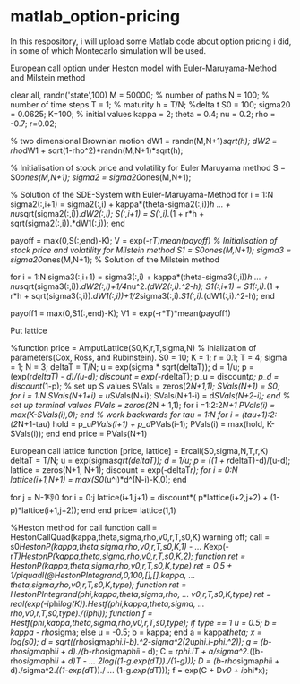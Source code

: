 # matlab_option-pricing
In this respository, i will upload some Matlab code about option pricing i did, in some of which Montecarlo simulation will be used.
>>>>>>>>>>>>>>>>>>>>>>>>>>>>>>>>>>>>>>>>>>>>>>>>>>>>>>>>>>>>>>>>>>>>>>>>>>>>>>>>>>>>>>>>
European call option under Heston model with Euler-Maruyama-Method and Milstein method

clear all, randn('state',100)
M = 50000;                        % number of paths
N = 100;                        % number of time steps
T = 1; % maturity
h = T/N;   %delta t
S0 = 100; sigma20 = 0.0625; K=100; % initial values
kappa = 2; theta = 0.4; nu = 0.2; rho = -0.7;
r=0.02;

% two dimensional Brownian motion
dW1 = randn(M,N+1)*sqrt(h);
dW2 = rho*dW1 + sqrt(1-rho^2)*randn(M,N+1)*sqrt(h);

% Initialisation of stock price and volatility for Euler Maruyama method
S = S0*ones(M,N+1);
sigma2 = sigma20*ones(M,N+1);

% Solution of the SDE-System with Euler-Maruyama-Method
for i = 1:N
    sigma2(:,i+1) = sigma2(:,i) + kappa*(theta-sigma2(:,i))*h ...
        + nu*sqrt(sigma2(:,i)).*dW2(:,i);
    S(:,i+1) = S(:,i).*(1 + r*h + sqrt(sigma2(:,i)).*dW1(:,i));
end

payoff = max(0,S(:,end)-K);
V = exp(-r*T)*mean(payoff)
% Initialisation of stock price and volatility for Milstein method
S1 = S0*ones(M,N+1);
sigma3 = sigma20*ones(M,N+1);
% Solution of the Milstein method

for i = 1:N
    sigma3(:,i+1) = sigma3(:,i) + kappa*(theta-sigma3(:,i))*h ...
        + nu*sqrt(sigma3(:,i)).*dW2(:,i)+1/4*nu^2.*(dW2(:,i).^2-h);
    S1(:,i+1) = S1(:,i).*(1 + r*h + sqrt(sigma3(:,i)).*dW1(:,i))+1/2*sigma3(:,i).*S1(:,i).*(dW1(:,i).^2-h);
end

payoff1 = max(0,S1(:,end)-K);
V1 = exp(-r*T)*mean(payoff1)
>>>>>>>>>>>>>>>>>>>>>>>>>>>>>>>>>>>>>>>>>>>>>>>>>>>>>>>>>>>>>>>>>>>>>>>>>>>>>>>>>>>>>>>>>>>>>>>>>>>>>>>>>>
Put lattice

%function price = AmputLattice(S0,K,r,T,sigma,N)
% inialization of parameters(Cox, Ross, and Rubinstein).
S0 = 10;
K = 1;
r = 0.1;
T = 4;
sigma = 1;
N = 3;
deltaT = T/N;
u = exp(sigma * sqrt(deltaT));
d = 1/u;
p = (exp(r*deltaT) - d)/(u-d);
discount = exp(-r*deltaT);
p_u = discount*p;
p_d = discount*(1-p);
% set up S values
SVals = zeros(2*N+1,1);
SVals(N+1) = S0;
for i = 1:N
SVals(N+1+i) = u*SVals(N+i);
SVals(N+1-i) = d*SVals(N+2-i);
end
% set up terminal values
PVals = zeros(2*N + 1,1);
for i =1:2:2*N+1
PVals(i) = max(K-SVals(i),0);
end
% work backwards
for tau = 1:N
for i = (tau+1):2:(2*N+1-tau)
hold = p_u*PVals(i+1) + p_d*PVals(i-1);
PVals(i) = max(hold, K-SVals(i));
end
end
price = PVals(N+1)
>>>>>>>>>>>>>>>>>>>>>>>>>>>>>>>>>>>>>>>>>>>>>>>>>>>>>>>>>>>>>>>>>>>>>>>>>>>>>>>>>>>>>>>>>>>>>>>>>>>>>>>>>>

European call lattice
function [price, lattice] = Ercall(S0,sigma,N,T,r,K)
deltaT = T/N;
u = exp(sigma*sqrt(deltaT));
d = 1/u;
p = ((1 + r*deltaT)-d)/(u-d);
lattice = zeros(N+1, N+1);
discount = exp(-deltaT*r);
for i = 0:N
lattice(i+1,N+1) = max(S0*(u^i)*d^(N-i)-K,0);
end

for j = N-1:-1:0
 for i = 0:j
 lattice(i+1,j+1) = discount*( p*lattice(i+2,j+2) + (1-p)*lattice(i+1,j+2));
 end
end
price= lattice(1,1)

>>>>>>>>>>>>>>>>>>>>>>>>>>>>>>>>>>>>>>>>>>>>>>>>>>>>>>>>>>>>>>>>>>>>>>>>>>>>>>>>>>>>>>>>>>>>>>>>>>>>>>>>>>
%Heston method for call 
function call = HestonCallQuad(kappa,theta,sigma,rho,v0,r,T,s0,K)
warning off;
call = s0*HestonP(kappa,theta,sigma,rho,v0,r,T,s0,K,1) - ...
K*exp(-r*T)*HestonP(kappa,theta,sigma,rho,v0,r,T,s0,K,2);
function ret = HestonP(kappa,theta,sigma,rho,v0,r,T,s0,K,type)
ret = 0.5 + 1/pi*quadl(@HestonPIntegrand,0,100,[],[],kappa, ...
theta,sigma,rho,v0,r,T,s0,K,type);
function ret = HestonPIntegrand(phi,kappa,theta,sigma,rho, ...
v0,r,T,s0,K,type)
ret = real(exp(-i*phi*log(K)).*Hestf(phi,kappa,theta,sigma, ...
rho,v0,r,T,s0,type)./(i*phi));
function f = Hestf(phi,kappa,theta,sigma,rho,v0,r,T,s0,type);
if type == 1
u = 0.5;
b = kappa - rho*sigma;
else
u = -0.5;
b = kappa;
end
a = kappa*theta; x = log(s0);
d = sqrt((rho*sigma*phi.*i-b).^2-sigma^2*(2*u*phi.*i-phi.^2));
g = (b-rho*sigma*phi*i + d)./(b-rho*sigma*phi*i - d);
C = r*phi.*i*T + a/sigma^2.*((b- rho*sigma*phi*i + d)*T - ...
2*log((1-g.*exp(d*T))./(1-g)));
D = (b-rho*sigma*phi*i + d)./sigma^2.*((1-exp(d*T))./ ...
(1-g.*exp(d*T)));
f = exp(C + D*v0 + i*phi*x);





